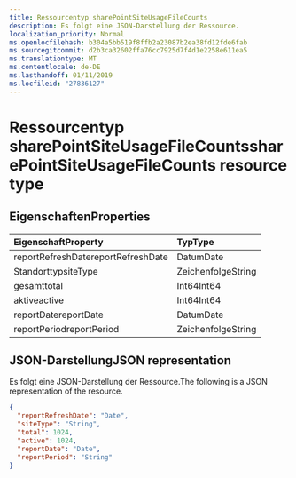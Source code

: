 ```yaml
---
title: Ressourcentyp sharePointSiteUsageFileCounts
description: Es folgt eine JSON-Darstellung der Ressource.
localization_priority: Normal
ms.openlocfilehash: b304a5bb519f8ffb2a23087b2ea38fd12fde6fab
ms.sourcegitcommit: d2b3ca32602ffa76cc7925d7f4d1e2258e611ea5
ms.translationtype: MT
ms.contentlocale: de-DE
ms.lasthandoff: 01/11/2019
ms.locfileid: "27836127"
---
```

# <a name="sharepointsiteusagefilecounts-resource-type"></a><span data-ttu-id="7e4c2-103">Ressourcentyp sharePointSiteUsageFileCounts</span><span class="sxs-lookup"><span data-stu-id="7e4c2-103">sharePointSiteUsageFileCounts resource type</span></span>

## <a name="properties"></a><span data-ttu-id="7e4c2-104">Eigenschaften</span><span class="sxs-lookup"><span data-stu-id="7e4c2-104">Properties</span></span>

| <span data-ttu-id="7e4c2-105">Eigenschaft</span><span class="sxs-lookup"><span data-stu-id="7e4c2-105">Property</span></span>          | <span data-ttu-id="7e4c2-106">Typ</span><span class="sxs-lookup"><span data-stu-id="7e4c2-106">Type</span></span>   |
| :---------------- | :----- |
| <span data-ttu-id="7e4c2-107">reportRefreshDate</span><span class="sxs-lookup"><span data-stu-id="7e4c2-107">reportRefreshDate</span></span> | <span data-ttu-id="7e4c2-108">Datum</span><span class="sxs-lookup"><span data-stu-id="7e4c2-108">Date</span></span>   |
| <span data-ttu-id="7e4c2-109">Standorttyp</span><span class="sxs-lookup"><span data-stu-id="7e4c2-109">siteType</span></span>          | <span data-ttu-id="7e4c2-110">Zeichenfolge</span><span class="sxs-lookup"><span data-stu-id="7e4c2-110">String</span></span> |
| <span data-ttu-id="7e4c2-111">gesamt</span><span class="sxs-lookup"><span data-stu-id="7e4c2-111">total</span></span>             | <span data-ttu-id="7e4c2-112">Int64</span><span class="sxs-lookup"><span data-stu-id="7e4c2-112">Int64</span></span>  |
| <span data-ttu-id="7e4c2-113">aktive</span><span class="sxs-lookup"><span data-stu-id="7e4c2-113">active</span></span>            | <span data-ttu-id="7e4c2-114">Int64</span><span class="sxs-lookup"><span data-stu-id="7e4c2-114">Int64</span></span>  |
| <span data-ttu-id="7e4c2-115">reportDate</span><span class="sxs-lookup"><span data-stu-id="7e4c2-115">reportDate</span></span>        | <span data-ttu-id="7e4c2-116">Datum</span><span class="sxs-lookup"><span data-stu-id="7e4c2-116">Date</span></span>   |
| <span data-ttu-id="7e4c2-117">reportPeriod</span><span class="sxs-lookup"><span data-stu-id="7e4c2-117">reportPeriod</span></span>      | <span data-ttu-id="7e4c2-118">Zeichenfolge</span><span class="sxs-lookup"><span data-stu-id="7e4c2-118">String</span></span> |

## <a name="json-representation"></a><span data-ttu-id="7e4c2-119">JSON-Darstellung</span><span class="sxs-lookup"><span data-stu-id="7e4c2-119">JSON representation</span></span>

<span data-ttu-id="7e4c2-120">Es folgt eine JSON-Darstellung der Ressource.</span><span class="sxs-lookup"><span data-stu-id="7e4c2-120">The following is a JSON representation of the resource.</span></span>

<!-- {
  "blockType": "resource",
  "@odata.type": "microsoft.graph.sharePointSiteUsageFileCounts"
} -->

```json
{
  "reportRefreshDate": "Date", 
  "siteType": "String", 
  "total": 1024, 
  "active": 1024, 
  "reportDate": "Date", 
  "reportPeriod": "String"
}
```
